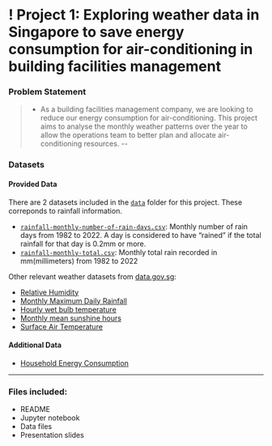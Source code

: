 # ! Project 1: Exploring weather data in Singapore to save energy consumption for air-conditioning in building facilities management

### Problem Statement

> * As a building facilities management company, we are looking to reduce our energy consumption for air-conditioning. This project aims to analyse the monthly weather patterns over the year to allow the operations team to better plan and allocate air-conditioning resources.
--

### Datasets

#### Provided Data

There are 2 datasets included in the [`data`](./data/) folder for this project. These correponds to rainfall information. 

* [`rainfall-monthly-number-of-rain-days.csv`](./data/rainfall-monthly-number-of-rain-days.csv): Monthly number of rain days from 1982 to 2022. A day is considered to have “rained” if the total rainfall for that day is 0.2mm or more.
* [`rainfall-monthly-total.csv`](./data/rainfall-monthly-total.csv): Monthly total rain recorded in mm(millimeters) from 1982 to 2022

Other relevant weather datasets from [data.gov.sg](data.gov.sg):

* [Relative Humidity](https://data.gov.sg/dataset/relative-humidity-monthly-mean)
* [Monthly Maximum Daily Rainfall](https://data.gov.sg/dataset/rainfall-monthly-maximum-daily-total)
* [Hourly wet bulb temperature](https://data.gov.sg/dataset/wet-bulb-temperature-hourly)
* [Monthly mean sunshine hours](https://data.gov.sg/dataset/sunshine-duration-monthly-mean-daily-duration)
* [Surface Air Temperature](https://data.gov.sg/dataset/surface-air-temperature-mean-daily-minimum)

#### Additional Data
* [Household Energy Consumption](https://www.ema.gov.sg/statistic.aspx?sta_sid=20140617E32XNb1d0Iqa)
---

### Files included:
- README
- Jupyter notebook
- Data files
- Presentation slides
